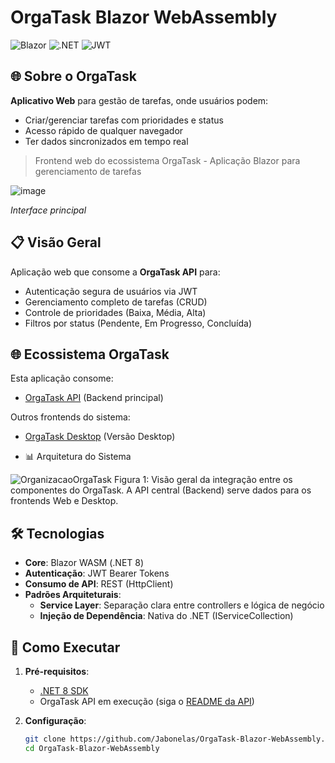 # OrgaTask Blazor WebAssembly

![Blazor](https://img.shields.io/badge/Blazor-WebAssembly-%23512BD4)
![.NET](https://img.shields.io/badge/.NET-8-%23512BD4)
![JWT](https://img.shields.io/badge/JWT-Auth-%23000000)


## 🌐 **Sobre o OrgaTask**  
**Aplicativo Web** para gestão de tarefas, onde usuários podem:  
- Criar/gerenciar tarefas com prioridades e status  
- Acesso rápido de qualquer navegador
- Ter dados sincronizados em tempo real  
 

> Frontend web do ecossistema OrgaTask - Aplicação Blazor para gerenciamento de tarefas


![image](https://github.com/user-attachments/assets/4f2376e8-6571-410e-8549-2f475137be38)



  <p><em>Interface principal</em></p>

## 📋 Visão Geral
Aplicação web que consome a **OrgaTask API** para:
- Autenticação segura de usuários via JWT
- Gerenciamento completo de tarefas (CRUD)
- Controle de prioridades (Baixa, Média, Alta)
- Filtros por status (Pendente, Em Progresso, Concluída)

## 🌐 Ecossistema OrgaTask
Esta aplicação consome:
- [OrgaTask API](https://github.com/Jabonelas/OrgaTask-API) (Backend principal)
  
Outros frontends do sistema:
- [OrgaTask Desktop](https://github.com/Jabonelas/OrgaTask-Windows-Forms) (Versão Desktop)

- 📊 Arquitetura do Sistema

![OrganizacaoOrgaTask](https://github.com/user-attachments/assets/bae20b56-ace7-4ef0-8d14-7fe13f1d9d31)
Figura 1: Visão geral da integração entre os componentes do OrgaTask.
A API central (Backend) serve dados para os frontends Web e Desktop.


## 🛠 Tecnologias
- **Core**: Blazor WASM (.NET 8)
- **Autenticação**: JWT Bearer Tokens
- **Consumo de API**: REST (HttpClient)
- **Padrões Arquiteturais**:
  - **Service Layer**: Separação clara entre controllers e lógica de negócio
  - **Injeção de Dependência**: Nativa do .NET (IServiceCollection)

## 🚀 Como Executar
1. **Pré-requisitos**:
   - [.NET 8 SDK](https://dotnet.microsoft.com/download/dotnet/8.0)
   - OrgaTask API em execução (siga o [README da API](https://github.com/Jabonelas/OrgaTask-API#-como-executar))

2. **Configuração**:
   ```bash
   git clone https://github.com/Jabonelas/OrgaTask-Blazor-WebAssembly.git
   cd OrgaTask-Blazor-WebAssembly
